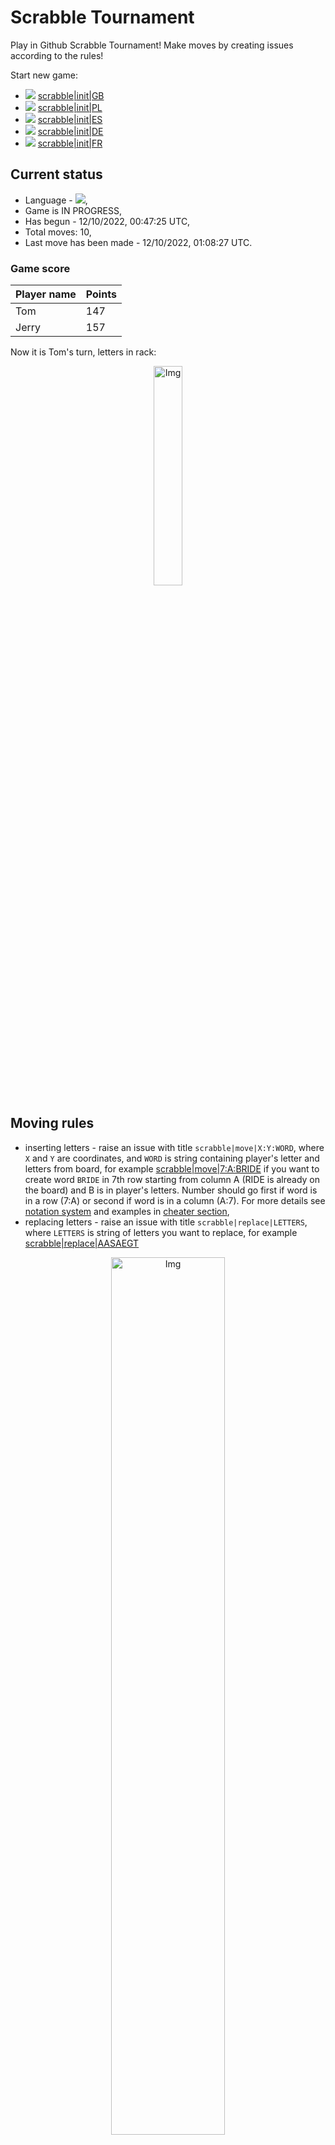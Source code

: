 
# Scrabble Tournament
Play in Github Scrabble Tournament! Make moves by creating issues according to the rules!
 
Start new game:

 - ![](https://raw.githubusercontent.com/radosz99/radosz99/main/flags/GB.png)  [scrabble&#124;init&#124;GB](https://github.com/radosz99/radosz99/issues/new?title=scrabble%7Cinit%7CGB&body=Just+push+%27Submit+new+issue%27+or+update+with+your+move.)
 - ![](https://raw.githubusercontent.com/radosz99/radosz99/main/flags/PL.png)  [scrabble&#124;init&#124;PL](https://github.com/radosz99/radosz99/issues/new?title=scrabble%7Cinit%7CPL&body=Just+push+%27Submit+new+issue%27+or+update+with+your+move.)
 - ![](https://raw.githubusercontent.com/radosz99/radosz99/main/flags/ES.png)  [scrabble&#124;init&#124;ES](https://github.com/radosz99/radosz99/issues/new?title=scrabble%7Cinit%7CES&body=Just+push+%27Submit+new+issue%27+or+update+with+your+move.)
 - ![](https://raw.githubusercontent.com/radosz99/radosz99/main/flags/DE.png)  [scrabble&#124;init&#124;DE](https://github.com/radosz99/radosz99/issues/new?title=scrabble%7Cinit%7CDE&body=Just+push+%27Submit+new+issue%27+or+update+with+your+move.)
 - ![](https://raw.githubusercontent.com/radosz99/radosz99/main/flags/FR.png)  [scrabble&#124;init&#124;FR](https://github.com/radosz99/radosz99/issues/new?title=scrabble%7Cinit%7CFR&body=Just+push+%27Submit+new+issue%27+or+update+with+your+move.)

## Current status
 - Language - ![](https://raw.githubusercontent.com/radosz99/radosz99/main/flags/ES.png),
 - Game is IN PROGRESS,
 - Has begun - 12/10/2022, 00:47:25 UTC,
 - Total moves: 10,
 - Last move has been made - 12/10/2022, 01:08:27 UTC.
    
### Game score
| Player name | Points |
 | - | - |  
| Tom | 147
| Jerry | 157

Now it is Tom's turn, letters in rack:
<p align="center">
    <img src="https://raw.githubusercontent.com/radosz99/radosz99/main/rack.png" width=30% alt="Img"/>
</p>

## Moving rules
 - inserting letters - raise an issue with title `scrabble|move|X:Y:WORD`, where `X` and `Y` are coordinates, and `WORD` is string containing player's letter and letters from board, for example [scrabble&#124;move&#124;7:A:BRIDE](https://github.com/radosz99/radosz99/issues/new?title=scrabble%7Cmove%7C7%3AA%3ABRIDE&body=Just+push+%27Submit+new+issue%27+or+update+with+your+move.) if you want to create word `BRIDE` in 7th row starting from column A (RIDE is already on the board) and B is in player's letters. Number should go first if word is in a row (7:A) or second if word is in a column (A:7). For more details see [notation system](https://en.wikipedia.org/wiki/Scrabble#Notation_system) and examples in [cheater section](#cheater),
 - replacing letters - raise an issue with title `scrabble|replace|LETTERS`, where `LETTERS` is string of letters you want to replace, for example [scrabble&#124;replace&#124;AASAEGT](https://github.com/radosz99/radosz99/issues/new?title=scrabble%7Creplace%7CAASAEGT&body=Just+push+%27Submit+new+issue%27+or+update+with+your+move..)
<p align="center">
<img src="https://raw.githubusercontent.com/radosz99/radosz99/main/board.png" width=60% alt="Img"/>
</p>
    
## Leaderboard
| Moves | Who | Points |
| - | - | - |
| 10 | [@radosz99](github.com/radosz99)| 304

<a name="cheater"></a>
## Cheater section  
Are you sure? :smiling_imp: :smiling_imp: :smiling_imp:
<details>
  <summary>Spoiler warning!</summary>
  
  | Id | Move | Issue link | Points |
  | - | - | - | - |  
|1| 5:A:gateabas | [scrabble&#124;move&#124;5:A:gateabas](https://github.com/radosz99/radosz99/issues/new?title=scrabble%7Cmove%7C5%3AA%3Agateabas&body=Just+push+%27Submit+new+issue%27+or+update+with+your+move.) | 63 
|2| 4:G:gatease | [scrabble&#124;move&#124;4:G:gatease](https://github.com/radosz99/radosz99/issues/new?title=scrabble%7Cmove%7C4%3AG%3Agatease&body=Just+push+%27Submit+new+issue%27+or+update+with+your+move.) | 16 
|3| 4:G:asaetea | [scrabble&#124;move&#124;4:G:asaetea](https://github.com/radosz99/radosz99/issues/new?title=scrabble%7Cmove%7C4%3AG%3Aasaetea&body=Just+push+%27Submit+new+issue%27+or+update+with+your+move.) | 14 
|4| 4:G:gateas | [scrabble&#124;move&#124;4:G:gateas](https://github.com/radosz99/radosz99/issues/new?title=scrabble%7Cmove%7C4%3AG%3Agateas&body=Just+push+%27Submit+new+issue%27+or+update+with+your+move.) | 14 
|5| 4:G:gatees | [scrabble&#124;move&#124;4:G:gatees](https://github.com/radosz99/radosz99/issues/new?title=scrabble%7Cmove%7C4%3AG%3Agatees&body=Just+push+%27Submit+new+issue%27+or+update+with+your+move.) | 14 
|6| 4:I:gestea | [scrabble&#124;move&#124;4:I:gestea](https://github.com/radosz99/radosz99/issues/new?title=scrabble%7Cmove%7C4%3AI%3Agestea&body=Just+push+%27Submit+new+issue%27+or+update+with+your+move.) | 14 
|7| 4:I:tegeas | [scrabble&#124;move&#124;4:I:tegeas](https://github.com/radosz99/radosz99/issues/new?title=scrabble%7Cmove%7C4%3AI%3Ategeas&body=Just+push+%27Submit+new+issue%27+or+update+with+your+move.) | 14 
|8| 4:G:tegeas | [scrabble&#124;move&#124;4:G:tegeas](https://github.com/radosz99/radosz99/issues/new?title=scrabble%7Cmove%7C4%3AG%3Ategeas&body=Just+push+%27Submit+new+issue%27+or+update+with+your+move.) | 14 
|9| 4:G:asaeta | [scrabble&#124;move&#124;4:G:asaeta](https://github.com/radosz99/radosz99/issues/new?title=scrabble%7Cmove%7C4%3AG%3Aasaeta&body=Just+push+%27Submit+new+issue%27+or+update+with+your+move.) | 12 
|10| 4:G:asaete | [scrabble&#124;move&#124;4:G:asaete](https://github.com/radosz99/radosz99/issues/new?title=scrabble%7Cmove%7C4%3AG%3Aasaete&body=Just+push+%27Submit+new+issue%27+or+update+with+your+move.) | 12 
</details>
    
## Latest moves
<details>
  <summary>Show latest 10 moves</summary>
  
  | Id | Type | Move / Letters to replace | Created words / New letters | Date | Points | Player | Who |
  | - | - | - | - | - | - | - | - |
|9| INSERT | 11:A:pufs | ['PUFS'] | 12/10/2022, 01:08:24 UTC | 24 | Jerry | [@radosz99](github.com/radosz99) |
|8| INSERT | 14:A:oye | ['OYE'] | 12/10/2022, 01:06:41 UTC | 18 | Tom | [@radosz99](github.com/radosz99) |
|7| INSERT | C:11:fice | ['FICE'] | 12/10/2022, 01:03:03 UTC | 18 | Jerry | [@radosz99](github.com/radosz99) |
|6| INSERT | 13:C:constelo | ['CONSTELO'] | 12/10/2022, 01:02:17 UTC | 64 | Tom | [@radosz99](github.com/radosz99) |
|5| INSERT | H:10:rehen | ['REHEN'] | 12/10/2022, 01:01:29 UTC | 27 | Jerry | [@radosz99](github.com/radosz99) |
|4| INSERT | J:4:exile | ['EXILE'] | 12/10/2022, 00:59:33 UTC | 28 | Tom | [@radosz99](github.com/radosz99) |
|3| INSERT | 10:E:roere | ['ROERE'] | 12/10/2022, 00:58:18 UTC | 10 | Jerry | [@radosz99](github.com/radosz99) |
|2| INSERT | F:5:barullo | ['BARULLO'] | 12/10/2022, 00:57:18 UTC | 37 | Tom | [@radosz99](github.com/radosz99) |
|1| INSERT | 7:D:varonil | ['VARONIL'] | 12/10/2022, 00:56:19 UTC | 78 | Jerry | [@radosz99](github.com/radosz99) |
|0| REPLACE | ['N', 'R', 'T', 'D', 'D', 'H', 'T'] | LONALLBU | 12/10/2022, 00:48:11 UTC | 0 | Tom | [@radosz99](github.com/radosz99) |
</details>
    